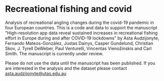 # **Recreational fishing and covid**

Analysis of recreational angling changes during the covid-19 pandemic in four European countries. This is a code and data to support the manuscript "High-resolution app data reveal sustained increases in recreational fishing effort in Europe during and after COVID-19 lockdowns" by Asta Audzijonyte, Fernando Mateos-González, Justas Dainys, Casper Gundelund, Christian Skov, J. Tyrell DeWeber, Paul Venturelli, Vincentas Vienožinskis and Carl Smith. The manuscript is currently under review. 

Please do not use the data until the manuscript has been published. If you are interested in the analysis and the dataset please contact asta.audzijonyte@utas.edu.au 
